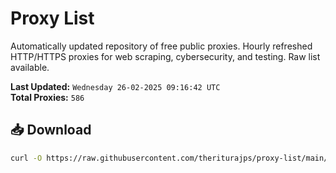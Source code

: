 # Proxy List

Automatically updated repository of free public proxies. Hourly refreshed HTTP/HTTPS proxies for web scraping, cybersecurity, and testing. Raw list available.

**Last Updated:** `Wednesday 26-02-2025 09:16:42 UTC`  
**Total Proxies:** `586`

## 📥 Download
```bash
curl -O https://raw.githubusercontent.com/theriturajps/proxy-list/main/proxies.txt

